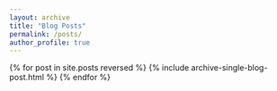 ```yaml
---
layout: archive
title: "Blog Posts"
permalink: /posts/
author_profile: true
---
```


{% for post in site.posts reversed %}
  {% include archive-single-blog-post.html %}
{% endfor %}
